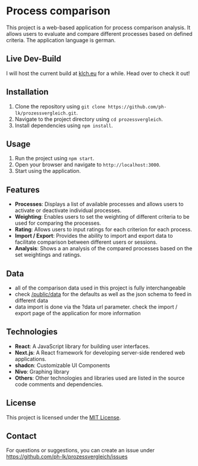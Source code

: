 # Process comparison

This project is a web-based application for process comparison analysis. It allows users to evaluate and compare different processes based on defined criteria. The application language is german.

## Live Dev-Build

I will host the current build at [klch.eu](https://klch.eu/) for a while. Head over to check it out!

## Installation

1. Clone the repository using `git clone https://github.com/ph-lk/prozessvergleich.git`.
2. Navigate to the project directory using `cd prozessvergleich`.
3. Install dependencies using `npm install`.

## Usage

1. Run the project using `npm start`.
2. Open your browser and navigate to `http://localhost:3000`.
3. Start using the application.

## Features

- **Processes**: Displays a list of available processes and allows users to activate or deactivate individual processes.
- **Weighting**: Enables users to set the weighting of different criteria to be used for comparing the processes.
- **Rating**: Allows users to input ratings for each criterion for each process.
- **Import / Export**: Provides the ability to import and export data to facilitate comparison between different users or sessions.
- **Analysis**: Shows a an analysis of the compared processes based on the set weightings and ratings.

## Data

- all of the comparison data used in this project is fully interchangeable
- check [/public/data](https://github.com/ph-lk/prozessvergleich/tree/main/public/data) for the defaults as well as the json schema to feed in different data
- data import is done via the ?data url parameter. check the import / export page of the application for more information

## Technologies

- **React**: A JavaScript library for building user interfaces.
- **Next.js**: A React framework for developing server-side rendered web applications.
- **shadcn**: Customizable UI Components
- **Nivo**: Graphing library
- **Others**: Other technologies and libraries used are listed in the source code comments and dependencies.

## License

This project is licensed under the [MIT License](https://opensource.org/licenses/MIT).

## Contact

For questions or suggestions, you can create an issue under https://github.com/ph-lk/prozessvergleich/issues
